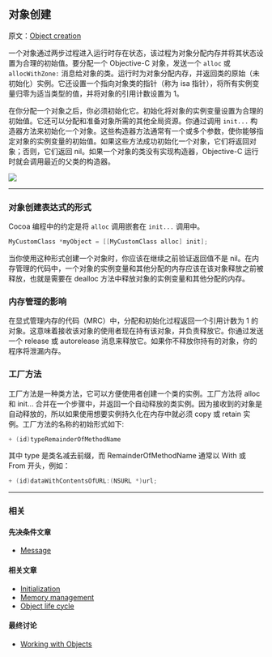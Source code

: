 ## 对象创建

原文：[Object creation](https://developer.apple.com/library/archive/documentation/General/Conceptual/DevPedia-CocoaCore/ObjectCreation.html#//apple_ref/doc/uid/TP40008195-CH39-SW1)

一个对象通过两步过程进入运行时存在状态，该过程为对象分配内存并将其状态设置为合理的初始值。要分配一个 Objective-C 对象，发送一个 `alloc` 或 `allocWithZone:` 消息给对象的类。运行时为对象分配内存，并返回类的原始（未初始化）实例。它还设置一个指向对象类的指针（称为 isa 指针），将所有实例变量归零为适当类型的值，并将对象的引用计数设置为 1。

在你分配一个对象之后，你必须初始化它。初始化将对象的实例变量设置为合理的初始值。它还可以分配和准备对象所需的其他全局资源。你通过调用 `init...` 构造器方法来初始化一个对象。这些构造器方法通常有一个或多个参数，使你能够指定对象的实例变量的初始值。如果这些方法成功初始化一个对象，它们将返回对象；否则，它们返回 nil。如果一个对象的类没有实现构造器，Objective-C 运行时就会调用最近的父类的构造器。

![](https://gitee.com/junteng/images/raw/master/img/20211230183251.png)

---

### 对象创建表达式的形式

Cocoa 编程中的约定是将 `alloc` 调用嵌套在 `init...` 调用中。

```objectivec
MyCustomClass *myObject = [[MyCustomClass alloc] init];
```

当你使用这种形式创建一个对象时，你应该在继续之前验证返回值不是 nil。在内存管理的代码中，一个对象的实例变量和其他分配的内存应该在该对象释放之前被释放，也就是需要在 dealloc 方法中释放对象的实例变量和其他分配的内存。

### 内存管理的影响

在显式管理内存的代码（MRC）中，分配和初始化过程返回一个引用计数为 1 的对象。这意味着接收该对象的使用者现在持有该对象，并负责释放它。你通过发送一个 release 或 autorelease 消息来释放它。如果你不释放你持有的对象，你的程序将泄漏内存。

### 工厂方法

工厂方法是一种类方法，它可以方便使用者创建一个类的实例。工厂方法将 alloc 和 init... 合并在一个步骤中，并返回一个自动释放的类实例。因为接收到的对象是自动释放的，所以如果使用想要实例持久化在内存中就必须 copy 或 retain 实例。工厂方法的名称的初始形式如下:

```objectivec
+ (id)typeRemainderOfMethodName
```

其中 type 是类名减去前缀，而 RemainderOfMethodName 通常以 With 或 From 开头，例如：

```objectivec
+ (id)dataWithContentsOfURL:(NSURL *)url;
```

---

### 相关

#### 先决条件文章

* [Message](https://developer.apple.com/library/archive/documentation/General/Conceptual/DevPedia-CocoaCore/Message.html#//apple_ref/doc/uid/TP40008195-CH59-SW1)

#### 相关文章

- [Initialization](https://developer.apple.com/library/archive/documentation/General/Conceptual/DevPedia-CocoaCore/Initialization.html#//apple_ref/doc/uid/TP40008195-CH21-SW1)
- [Memory management](https://developer.apple.com/library/archive/documentation/General/Conceptual/DevPedia-CocoaCore/MemoryManagement.html#//apple_ref/doc/uid/TP40008195-CH27-SW1)
- [Object life cycle](https://developer.apple.com/library/archive/documentation/General/Conceptual/DevPedia-CocoaCore/ObjectLifeCycle.html#//apple_ref/doc/uid/TP40008195-CH55-SW1)

#### 最终讨论

* [Working with Objects](https://developer.apple.com/library/archive/documentation/Cocoa/Conceptual/ProgrammingWithObjectiveC/WorkingwithObjects/WorkingwithObjects.html#//apple_ref/doc/uid/TP40011210-CH4)



